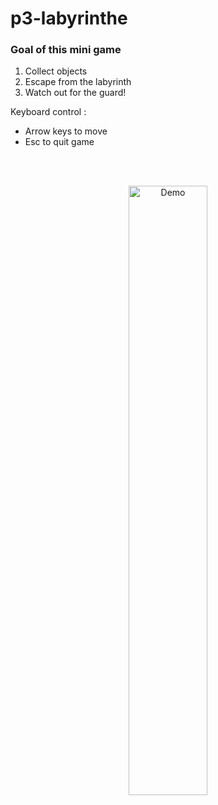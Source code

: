 # p3-labyrinthe
### Goal of this mini game

1. Collect objects
2. Escape from the labyrinth
3. Watch out for the guard!

Keyboard control :

* Arrow keys to move
* Esc to quit game

<br><br>
<p align="center">
<img alt="Demo" src="https://i.imgur.com/08bXvcq.gif" width="50%">
</p>
